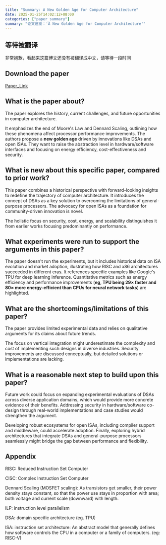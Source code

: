 ```yaml
---
title: "Summary: A New Golden Age for Computer Architecture"
date: 2025-01-25T14:02:12+08:00
categories: ["paper_summary"]
summary: "论文速览：'A New Golden Age for Computer Architecture'"
---
```


## 等待被翻译

非常抱歉，看起来这篇博文还没有被翻译成中文，请等待一段时间

## Download the paper

[Paper_Link](https://dl.acm.org/doi/pdf/10.1145/3282307)

## What is the paper about?

The paper explores the history, current challenges, and future opportunities in computer architecture.

It emphasizes the end of Moore's Law and Dennard Scaling, outlining how these phenomena affect processor performance improvements. The authors propose a **new golden age** driven by innovations like DSAs and open ISAs. They want to raise the abstraction level in hardware/software interfaces and focusing on energy efficiency, cost-effectiveness and security.

## What is new about this specific paper, compared to prior work?

This paper combines a historical perspective with forward-looking insights to redefine the trajectory of computer architecture. It introduces the concept of DSAs as a key solution to overcoming the limitations of general-purpose processors. The advocacy for open ISAs as a foundation for community-driven innovation is novel.

The holistic focus on security, cost, energy, and scalability distinguishes it from earlier works focusing predominantly on performance.

## What experiments were run to support the arguments in this paper?

The paper doesn't run the experiments, but it includes historical data on ISA evolution and market adoption, illustrating how RISC and x86 architectures succeeded in different eras. It references specific examples like Google's TPU for deep learning inference. Quantitative metrics such as energy efficiency and performance improvements (**eg, TPU being 29× faster and 80× more energy-efficient than CPUs for neural network tasks**) are highlighted.

## What are the shortcomings/limitations of this paper?

The paper provides limited experimental data and relies on qualitative arguments for its claims about future trends.

The focus on vertical integration might underestimate the complexity and cost of implementing such designs in diverse industries. Security improvements are discussed conceptually, but detailed solutions or implementations are lacking.

## What is a reasonable next step to build upon this paper?

Future work could focus on expanding experimental evaluations of DSAs across diverse application domains, which would provide more concrete evidence of their benefits. Addressing security in hardware/software co-design through real-world implementations and case studies would strengthen the argument.

Developing robust ecosystems for open ISAs, including compiler support and middleware, could accelerate adoption. Finally, exploring hybrid architectures that integrate DSAs and general-purpose processors seamlessly might bridge the gap between performance and flexibility.

## Appendix

RISC: Reduced Instruction Set Computer

CISC: Complex Instruction Set Computer

Dennard Scaling (MOSFET scaling): As transistors get smaller, their power density stays constant, so that the power use stays in proportion with area; both voltage and current scale (downward) with length.

ILP: instruction level parallelism

DSA: domain specific architecture (eg. TPU)

ISA: instruction set architecture: An abstract model that generally defines how software controls the CPU in a computer or a family of computers. (eg: RISC-V)
